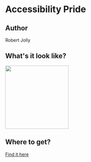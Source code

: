 # Accessibility Pride

## Author

Robert Jolly

## What's it look like?

<img src="https://cl.ly/5de77e648e69/Image%2525202019-08-31%252520at%2525201.43.33%252520PM.png" width="200" height="200" />

## Where to get?

<a href="https://cottonbureau.com/products/accessibility-pride" alt="Buy Now">Find it here</a>
